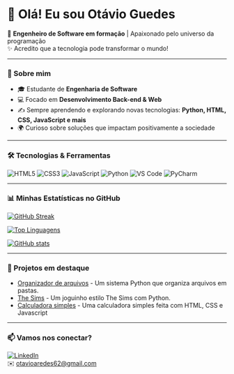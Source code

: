 # 👋 Olá! Eu sou Otávio Guedes

🚀 **Engenheiro de Software em formação** | Apaixonado pelo universo da programação  
✨ Acredito que a tecnologia pode transformar o mundo!  

---

### 🧠 Sobre mim

- 🎓 Estudante de **Engenharia de Software**
- 💻 Focado em **Desenvolvimento Back-end & Web**
- ✍️ Sempre aprendendo e explorando novas tecnologias: **Python, HTML, CSS, JavaScript e mais**
- 🌍 Curioso sobre soluções que impactam positivamente a sociedade

---

### 🛠️ Tecnologias & Ferramentas

![HTML5](https://img.shields.io/badge/HTML5-E34F26?logo=html5&logoColor=fff)
![CSS3](https://img.shields.io/badge/CSS3-1572B6?logo=css3&logoColor=fff)
![JavaScript](https://img.shields.io/badge/JavaScript-F7DF1E?logo=javascript&logoColor=000)
![Python](https://img.shields.io/badge/Python-3776AB?logo=python&logoColor=fff)
![VS Code](https://img.shields.io/badge/VS_Code-007ACC?logo=visual-studio-code&logoColor=fff)
![PyCharm](https://img.shields.io/badge/PyCharm-000000?logo=pycharm&logoColor=44CC11)



---

### 📊 Minhas Estatísticas no GitHub

[![GitHub Streak](https://streak-stats.demolab.com?user=PandaLoko27&theme=merko&locale=pt_BR&date_format=j%2Fn%5B%2FY%5D&card_width=500)](https://git.io/streak-stats)

[![Top Linguagens](https://github-readme-stats.vercel.app/api/top-langs/?username=PandaLoko27&langs_count=8&layout=compact&theme=merko)](https://github.com/PandaLoko27/github-readme-stats)

[![GitHub stats](https://github-readme-stats.vercel.app/api?username=PandaLoko27&show_icons=true&theme=merko&count_private=true)](https://github.com/PandaLoko27/github-readme-stats)

---

### 🚀 Projetos em destaque

- [Organizador de arquivos](https://github.com/PandaLoko27/MyOwnLilCodes--PYTHON-/blob/main/OrganizadorDeArquivos.py) - Um sistema Python que organiza arquivos em pastas.
- [The Sims](https://github.com/PandaLoko27/MyOwnLilCodes--PYTHON-/blob/main/TheSims.py) - Um joguinho estilo The Sims com Python.
- [Calculadora simples](https://github.com/PandaLoko27/MyOwnLilCodes--HTML-CSS/tree/main/Calculadora%20Simples) - Uma calculadora simples feita com HTML, CSS e Javascript

---

### 📫 Vamos nos conectar?

[![LinkedIn](https://img.shields.io/badge/LinkedIn-0077B5?logo=linkedin&logoColor=fff)](https://www.linkedin.com/in/otávio-araújo-aredes-guedes-ab44a4248/)  
✉️ [otavioaredes62@gmail.com](mailto:otavioaredes62@gmail.com)
